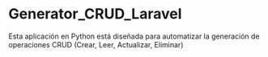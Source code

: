 # Generator_CRUD_Laravel
Esta aplicación en Python está diseñada para automatizar la generación de operaciones CRUD (Crear, Leer, Actualizar, Eliminar)
